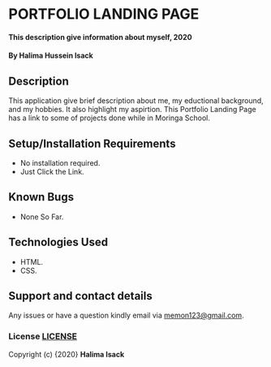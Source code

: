 # PORTFOLIO LANDING PAGE
#### This description give information about myself, 2020
#### By **Halima Hussein Isack**
## Description
This application give brief description about me, my eductional background, and my hobbies. It also highlight my aspirtion. 
This Portfolio Landing Page has a link to some of projects done while in Moringa School.

## Setup/Installation Requirements
* No installation required.
* Just Click the Link.
## Known Bugs
* None So Far.
## Technologies Used
* HTML.
* CSS.
## Support and contact details
Any issues or have a question kindly email via memon123@gmail.com.

### License [LICENSE](https://github.com/halimtullah/my-portfolio./blob/add-license-1/License.md)

Copyright (c) {2020} 
**Halima Isack**
